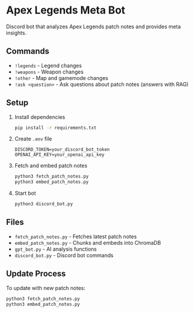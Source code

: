 # Apex Legends Meta Bot

Discord bot that analyzes Apex Legends patch notes and provides meta insights.

## Commands

- `!legends` - Legend changes
- `!weapons` - Weapon changes  
- `!other` - Map and gamemode changes
- `!ask <question>` - Ask questions about patch notes (answers with RAG)

## Setup

1. Install dependencies
   ```bash
   pip install -r requirements.txt
   ```

2. Create `.env` file
   ```env
   DISCORD_TOKEN=your_discord_bot_token
   OPENAI_API_KEY=your_openai_api_key
   ```

3. Fetch and embed patch notes
   ```bash
   python3 fetch_patch_notes.py
   python3 embed_patch_notes.py
   ```

4. Start bot
   ```bash
   python3 discord_bot.py
   ```

## Files

- `fetch_patch_notes.py` - Fetches latest patch notes
- `embed_patch_notes.py` - Chunks and embeds into ChromaDB
- `gpt_bot.py` - AI analysis functions
- `discord_bot.py` - Discord bot commands

## Update Process

To update with new patch notes:
```bash
python3 fetch_patch_notes.py
python3 embed_patch_notes.py
```